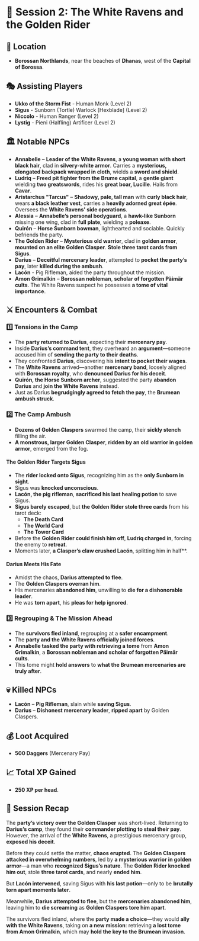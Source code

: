 # 📜 Session 2: The White Ravens and the Golden Rider

## 📍 **Location**

- **Borossan Northlands**, near the beaches of **Dhanas**, west of the **Capital of Borossa**.

## 🎭 **Assisting Players**

- **Ukko of the Storm Fist** - Human Monk (Level 2)
- **Sigus** - Sunborn (Tortle) Warlock [Hexblade] (Level 2)
- **Niccolo** - Human Ranger (Level 2)
- **Lystig** - Pieni (Halfling) Artificer (Level 2)

## 🏛 **Notable NPCs**

- **Annabelle** – **Leader of the White Ravens**, a **young woman with short black hair**, clad in **silvery-white armor**. Carries a **mysterious, elongated backpack wrapped in cloth**, wields a **sword and shield**.
- **Ludriq** – **Freed pit fighter from the Brume capital**, a **gentle giant** wielding **two greatswords**, rides his **great boar, Lucille**. Hails from **Cavar**.
- **Aristarchus "Tarcus"** – **Shadowy, pale, tall man** with **curly black hair**, wears **a black leather vest**, carries a **heavily adorned great épée**. Oversees the **White Ravens' side operations**.
- **Alessia** – **Annabelle’s personal bodyguard**, a **hawk-like Sunborn** missing one wing, clad in **full plate**, wielding a **poleaxe**.
- **Quirón** – **Horse Sunborn bowman**, lighthearted and sociable. Quickly befriends the party.
- **The Golden Rider** – **Mysterious old warrior**, clad in **golden armor**, **mounted on an elite Golden Clasper**. **Stole three tarot cards from Sigus**.
- **Darius** – **Deceitful mercenary leader**, attempted to **pocket the party’s pay**, later **killed during the ambush**.
- **Lacón** - Pig Rifleman, aided the party throughout the mission.
- **Amon Grimalkin** – **Borossan nobleman**, **scholar of forgotten Päimär cults**. The White Ravens suspect he possesses **a tome of vital importance**.

## ⚔ **Encounters & Combat**

### **1️⃣ Tensions in the Camp**

- The **party returned to Darius**, expecting their **mercenary pay**.
- Inside **Darius’s command tent**, they overheard an **argument**—someone accused him of **sending the party to their deaths**.
- They confronted **Darius**, discovering his **intent to pocket their wages**.
- The **White Ravens** arrived—another **mercenary band**, loosely aligned with **Borossan royalty**, who **denounced Darius for his deceit**.
- **Quirón, the Horse Sunborn archer**, suggested the party **abandon Darius** and **join the White Ravens** instead.
- Just as Darius **begrudgingly agreed to fetch the pay**, the **Brumean ambush struck**.

### **2️⃣ The Camp Ambush**

- **Dozens of Golden Claspers** swarmed the camp, their **sickly stench** filling the air.
- **A monstrous, larger Golden Clasper**, **ridden by an old warrior in golden armor**, emerged from the fog.

#### **The Golden Rider Targets Sigus**

- The **rider locked onto Sigus**, recognizing him as the **only Sunborn in sight**.
- Sigus was **knocked unconscious**.
- **Lacón, the pig rifleman**, **sacrificed his last healing potion** to save Sigus.
- **Sigus barely escaped**, but **the Golden Rider stole three cards** from his tarot deck:
  - **The Death Card**
  - **The World Card**
  - **The Tower Card**
- Before the **Golden Rider could finish him off**, **Ludriq charged in**, forcing the enemy to **retreat**.
- Moments later, **a Clasper’s claw crushed Lacón**, splitting him in half\*\*.

#### **Darius Meets His Fate**

- Amidst the chaos, **Darius attempted to flee**.
- The **Golden Claspers overran him**.
- His mercenaries **abandoned him**, unwilling to **die for a dishonorable leader**.
- He was **torn apart**, his **pleas for help ignored**.

### **3️⃣ Regrouping & The Mission Ahead**

- The **survivors fled inland**, regrouping at a **safer encampment**.
- The **party and the White Ravens officially joined forces**.
- **Annabelle tasked the party with retrieving a tome** from **Amon Grimalkin**, a **Borossan nobleman and scholar of forgotten Päimär cults**.
- This tome might **hold answers** to **what the Brumean mercenaries are truly after**.

## 💀 **Killed NPCs**

- **Lacón** – **Pig Rifleman**, slain while **saving Sigus**.
- **Darius** – **Dishonest mercenary leader**, **ripped apart** by Golden Claspers.

## 💰 **Loot Acquired**

- **500 Daggers** (Mercenary Pay)

## 📈 **Total XP Gained**

- **250 XP per head**.

## 📖 **Session Recap**

The **party’s victory over the Golden Clasper** was short-lived. Returning to **Darius’s camp**, they found their **commander plotting to steal their pay**. However, the arrival of the **White Ravens**, a prestigious mercenary group, **exposed his deceit**.

Before they could settle the matter, **chaos erupted**. The **Golden Claspers attacked in overwhelming numbers**, led by **a mysterious warrior in golden armor**—a man who **recognized Sigus’s nature**. The **Golden Rider knocked him out**, stole **three tarot cards**, and nearly **ended him**.

But **Lacón intervened**, saving Sigus with **his last potion**—only to be **brutally torn apart moments later**.

Meanwhile, **Darius attempted to flee**, but the **mercenaries abandoned him**, leaving him to **die screaming** as **Golden Claspers tore him apart**.

The survivors fled inland, where the **party made a choice**—they would **ally with the White Ravens**, taking on **a new mission**: retrieving **a lost tome from Amon Grimalkin**, which may **hold the key to the Brumean invasion**.

